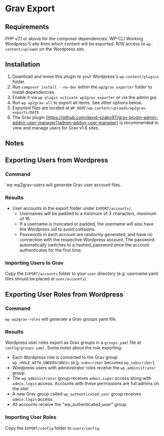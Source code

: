 # Grav Export

## Requirements

PHP v7.1 or above for the composer dependencies.
WP-CLI
Working Wordpress 5 site from which content will be exported.
R/W access to `wp-content/uploads` on the Wordpress site.

## Installation

1. Download and move this plugin to your Wordpress's `wp-content/plugins` folder.
2. Run `composer install --no-dev` within the `wp2grav_exporter` folder to install dependencies.
3. Enable it via `wp plugin activate wp2grav_exporter` or via the admin gui.
4. Run `wp wp2grav-all` to export all items.  See other options below.
5. Exported files are located at `WP_ROOT/wp-content/uploads/wp2grav-exports/DATE`
6. The Grav plugin [https://github.com/david-szabo97/grav-plugin-admin-addon-user-manager](admin-addon-user-manager) is recommended to view and manage users for Grav v1.6 sites.

## Notes

## Exporting Users from Wordpress

### Command

`wp wp2grav-users will generate Grav user account files.

### Results

* User accounts in the export folder under `EXPORT/accounts/`.  
  * Usernames will be padded to a minimum of 3 characters, maximum of 16.  
  * If a username is truncated or padded, the username will also have the Wordpress uid to avoid collisions.
  * Passwords in each account are randomly generated, and have no connection with the respective Wordpress account.  The password automatically switches to a hashed_password once the account authenticates for the first time.

### Importing Users to Grav

Copy the `EXPORT/accounts` folder to your `user` directory (e.g. username.yaml files should be placed at `user/accounts`).

## Exporting User Roles from Wordpress

### Command

`wp wp2grav-roles` will generate a Grav groups.yaml file.

### Results

Wordpress user roles export as Grav groups in a `groups.yaml` file at `config/groups.yaml`. Some notes about the role exporting:

* Each Wordpress role is converted to the Grav group `wp_<ROLE_WITH_UNDERSCORES>` (e.g. `subscriber` becomes `wp_subscriber`).
* Wordpress users with administrator roles receive the `wp_administrator` group.
* The `wp_administrator` group receives `admin.super` access along with `admin.login` access.  Accounts with these permissions are full admins on the site!
* A new Grav group called `wp_authenticated_user` group receives `admin.login` access.
* All accounts receive the "wp_authenticated_user" group.

### Importing User Roles

Copy the `EXPORT/config` folder to `users/config`.

